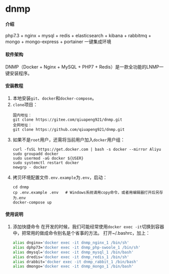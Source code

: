 # dnmp

#### 介绍
php7.3 + nginx + mysql + redis + elasticsearch + kibana + rabbitmq + mongo + mongo-express + portainer 一键集成环境


#### 软件架构
DNMP（Docker + Nginx + MySQL + PHP7 + Redis）是一款全功能的LNMP一键安装程序。


#### 安装教程

1. 本地安装`git`、`docker`和`docker-compose`。
2. `clone`项目：
    ```
    国内地址：
    git clone https://gitee.com/qiuapeng921/dnmp.git
    全网地址：
    git clone https://github.com/qiuapeng921/dnmp.git
    ```
3. 如果不是`root`用户，还需将当前用户加入`docker`用户组：
    ```
    curl -fsSL https://get.docker.com | bash -s docker --mirror Aliyu
	sudo groupadd docker
	sudo usermod -aG docker ${USER}
	sudo systemctl restart docker
	newgrp - docker
    ```
4. 拷贝环境配置文件`.env.example`为`.env`，启动：
    ```
    cd dnmp
    cp .env.example .env   # Windows系统请用copy命令，或者用编辑器打开后另存为.env
    docker-compose up

#### 使用说明


1. 添加快捷命令
    在开发的时候，我们可能经常使用`docker exec -it`切换到容器中，把常用的做成命令别名是个省事的方法。
    打开~/.bashrc，加上：
    ```bash
    alias dnginx='docker exec -it dnmp_nginx_1 /bin/sh'
    alias dphp73='docker exec -it dnmp_php-swoole_1 /bin/sh'
    alias dmysql='docker exec -it dnmp_mysql_1 /bin/bash'
    alias dredis='docker exec -it dnmp_redis_1 /bin/sh'
    alias drabbit='docker exec -it dnmp_rabbit_1 /bin/bash'
    alias dmongo='docker exec -it dnmp_mongo_1 /bin/bash'
    ```